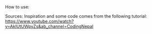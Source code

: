 How to use:

Sources: Inspiration and some code comes from the following tutorial: https://www.youtube.com/watch?v=AkIUtUWpyZs&ab_channel=CodingNepal
